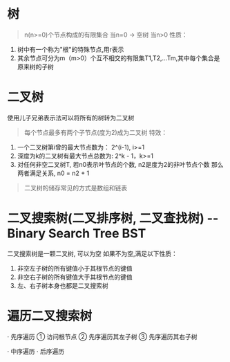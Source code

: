 # 树
> n(n>=0)个节点构成的有限集合
当n=0 -> 空树
当n>0 性质：
  1. 树中有一个称为"根"的特殊节点,用r表示
  2. 其余节点可分为m（m>0）个互不相交的有限集T1,T2,...Tm,其中每个集合是原来树的子树

# 二叉树
使用儿子兄弟表示法可以将所有的树转为二叉树

> 每个节点最多有两个子节点(度为2)成为二叉树
特效：
1. 一个二叉树第i曾的最大节点数为： 2^(i-1), i>=1
2. 深度为k的二叉树有最大节点总数为: 2^k - 1，k>=1
3. 对任何非空二叉树T, 若n0表示叶节点的个数, n2是度为2的非叶节点个数
那么两者满足关系, n0 = n2 + 1

> 二叉树的储存常见的方式是数组和链表


# 二叉搜索树(二叉排序树, 二叉查找树) -- Binary Search Tree BST
二叉搜索树是一颗二叉树, 可以为空
如果不为空,满足以下性质： 
  1. 非空左子树的所有键值小于其根节点的键值
  2. 非空右子树的所有键值大于其根节点的键值
  1. 左、右子树本身也都是二叉搜索树

# 遍历二叉搜索树
  · 先序遍历
  ① 访问根节点
  ② 先序遍历其左子树
  ③ 先序遍历其右子树

  · 中序遍历
  · 后序遍历
